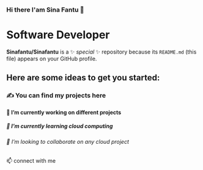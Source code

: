 ### Hi there I'am Sina Fantu 👋
<h1>Software Developer</h1>

**Sinafantu/Sinafantu** is a ✨ _special_ ✨ repository because its `README.md` (this file) appears on your GitHub profile.

<h2>Here are some ideas to get you started:</h2>
<h3>✍ You can find my projects here</h3>
<h4>🔭 I’m currently working on different projects</h4>
<h5>🌱 I’m currently learning cloud computing </h5> 
<h6>👯 I’m looking to collaborate on any cloud project</h6>
<h7>📫 connect with me</h7>

  
